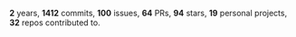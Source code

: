 **2** years, **1412** commits, **100** issues, **64** PRs, **94** stars, **19** personal projects, **32** repos contributed to.
